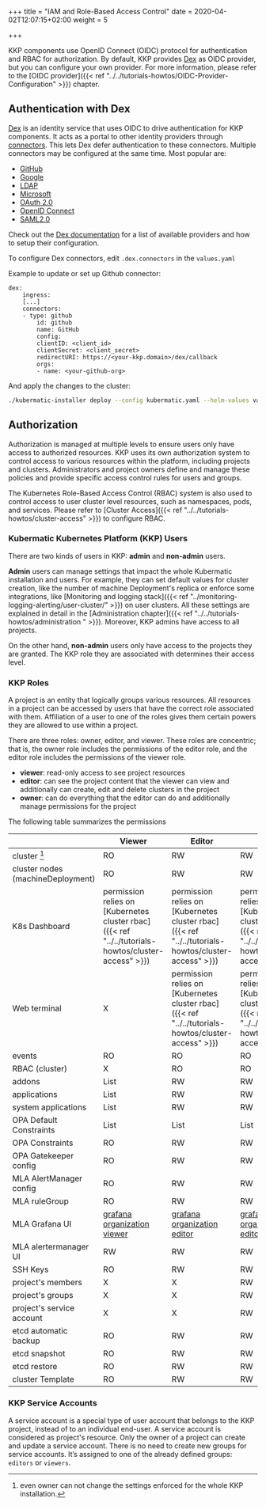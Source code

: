 +++
title = "IAM and Role-Based Access Control"
date = 2020-04-02T12:07:15+02:00
weight = 5

+++

KKP components use OpenID Connect (OIDC) protocol for authentication and RBAC for authorization.
By default, KKP provides [Dex](#authentication-with-dex) as OIDC provider, but you can configure your own provider. For more information,
please refer to the [OIDC provider]({{< ref "../../tutorials-howtos/OIDC-Provider-Configuration" >}}) chapter.

## Authentication with Dex
[Dex](https://dexidp.io/) is an identity service that uses OIDC to drive authentication for KKP components. It acts as a
portal to other identity providers through [connectors](https://dexidp.io/docs/connectors/). This lets Dex defer
authentication to these connectors. Multiple connectors may be configured at the same time. Most popular are:
* [GitHub](https://dexidp.io/docs/connectors/github/)
* [Google](https://dexidp.io/docs/connectors/google/)
* [LDAP](https://dexidp.io/docs/connectors/ldap/)
* [Microsoft](https://dexidp.io/docs/connectors/microsoft/)
* [OAuth 2.0](https://dexidp.io/docs/connectors/oauth/)
* [OpenID Connect](https://dexidp.io/docs/connectors/oidc/)
* [SAML2.0](https://dexidp.io/docs/connectors/saml/)

Check out the [Dex documentation](https://dexidp.io/docs/connectors/) for a list of available providers and how to setup their configuration.

To configure Dex connectors, edit `.dex.connectors` in the `values.yaml`

Example to update or set up Github connector:
```
dex:
    ingress:
    [...]
    connectors:
    - type: github
        id: github
        name: GitHub
        config:
        clientID: <client_id>
        clientSecret: <client_secret>
        redirectURI: https://<your-kkp.domain>/dex/callback
        orgs:
        - name: <your-github-org>
```

And apply the changes to the cluster:

```bash
./kubermatic-installer deploy --config kubermatic.yaml --helm-values values.yaml
```

## Authorization
Authorization is managed at multiple levels to ensure users only have access to authorized resources. KKP uses its own
authorization system to control access to various resources within the platform, including projects and clusters.
Administrators and project owners define and manage these policies and provide specific access control rules for users
and groups.


The Kubernetes Role-Based Access Control (RBAC) system is also used to control access to user cluster level resources,
such as namespaces, pods, and services. Please refer to [Cluster Access]({{< ref "../../tutorials-howtos/cluster-access" >}})
to configure RBAC.

### Kubermatic Kubernetes Platform (KKP) Users
There are two kinds of users in KKP: **admin** and **non-admin** users.

**Admin** users can manage settings that impact the whole Kubermatic installation and users. For example, they can set default
values for cluster creation, like the number of machine Deployment's replica or enforce some integrations, like
[Monitoring and logging stack]({{< ref "../monitoring-logging-alerting/user-cluster/" >}}) on user clusters. All these settings are explained in detail in the [Administration chapter]({{< ref "../../tutorials-howtos/administration " >}}).
Moreover, KKP admins have access to all projects.

On the other hand, **non-admin** users only have access to the projects they are granted. The KKP role they are associated with
determines their access level.

### KKP Roles

A project is an entity that logically groups various resources. All resources in a project can be accessed by users that have the correct role associated with them.
Affiliation of a user to one of the roles gives them certain powers they are allowed to use within a project.

There are three roles: owner, editor, and viewer. These roles are concentric; that is, the owner role includes the permissions
of the editor role, and the editor role includes the permissions of the viewer role.

- **viewer**: read-only access to see project resources
- **editor**: can see the project content that the viewer can view and additionally can create, edit and delete clusters in the project
- **owner**: can do everything that the editor can do and additionally manage permissions for the project

The following table summarizes the permissions

|                                   | Viewer                                                                                                                          | Editor                                                                                                                          | Owner                                                                                                                           |
|-----------------------------------|---------------------------------------------------------------------------------------------------------------------------------|---------------------------------------------------------------------------------------------------------------------------------|---------------------------------------------------------------------------------------------------------------------------------|
| cluster [^1]                      | RO                                                                                                                              | RW                                                                                                                              | RW                                                                                                                              |
| cluster nodes (machineDeployment) | RO                                                                                                                              | RW                                                                                                                              | RW                                                                                                                              |
| K8s Dashboard                     | permission relies on [Kubernetes cluster rbac]({{< ref "../../tutorials-howtos/cluster-access" >}})                             | permission relies on [Kubernetes cluster rbac]({{< ref "../../tutorials-howtos/cluster-access" >}})                             | permission relies on [Kubernetes cluster rbac]({{< ref "../../tutorials-howtos/cluster-access" >}})                             |
| Web terminal                      | X                                                                                                                               | permission relies on [Kubernetes cluster rbac]({{< ref "../../tutorials-howtos/cluster-access" >}})                             | permission relies on [Kubernetes cluster rbac]({{< ref "../../tutorials-howtos/cluster-access" >}})                             |
| events                            | RO                                                                                                                              | RO                                                                                                                              | RO                                                                                                                              |
| RBAC (cluster)                    | X                                                                                                                               | RO                                                                                                                              | RO                                                                                                                              |
| addons                            | List                                                                                                                            | RW                                                                                                                              | RW                                                                                                                              |
| applications                      | List                                                                                                                            | RW                                                                                                                              | RW                                                                                                                              |
| system applications               | List                                                                                                                            | RW                                                                                                                              | RW                                                                                                                              |
| OPA Default Constraints           | List                                                                                                                            | List                                                                                                                            | List                                                                                                                            |
| OPA Constraints                   | RO                                                                                                                              | RW                                                                                                                              | RW                                                                                                                              |
| OPA Gatekeeper config             | RO                                                                                                                              | RW                                                                                                                              | RW                                                                                                                              |
| MLA AlertManager config           | RO                                                                                                                              | RW                                                                                                                              | RW                                                                                                                              |
| MLA ruleGroup                     | RO                                                                                                                              | RW                                                                                                                              | RW                                                                                                                              |
| MLA Grafana  UI                   | [grafana organization viewer](https://grafana.com/docs/grafana/latest/administration/roles-and-permissions/#organization-roles) | [grafana organization editor](https://grafana.com/docs/grafana/latest/administration/roles-and-permissions/#organization-roles) | [grafana organization editor](https://grafana.com/docs/grafana/latest/administration/roles-and-permissions/#organization-roles) |
| MLA alertermanager UI             | RW                                                                                                                              | RW                                                                                                                              | RW                                                                                                                              |
| SSH Keys                          | RO                                                                                                                              | RW                                                                                                                              | RW                                                                                                                              |
| project's members                 | X                                                                                                                               | X                                                                                                                               | RW                                                                                                                              |
| project's groups                  | X                                                                                                                               | X                                                                                                                               | RW                                                                                                                              |
| project's service account         | X                                                                                                                               | X                                                                                                                               | RW                                                                                                                              |
| etcd automatic backup             | RO                                                                                                                              | RW                                                                                                                              | RW                                                                                                                              |
| etcd snapshot                     | RO                                                                                                                              | RW                                                                                                                              | RW                                                                                                                              |
| etcd  restore                     | RO                                                                                                                              | RW                                                                                                                              | RW                                                                                                                              |
| cluster Template                  | RO                                                                                                                              | RW                                                                                                                              | RW                                                                                                                              |

[^1]: even owner can not change the settings enforced for the whole KKP installation.

### KKP Service Accounts

A service account is a special type of user account that belongs to the KKP project, instead of to an individual
end-user. A service account is considered as project's resource. Only the owner of a project can create and update a
service account. There is no need to create new groups for service accounts. It’s assigned to one of the already defined
groups: `editors` or `viewers`.
